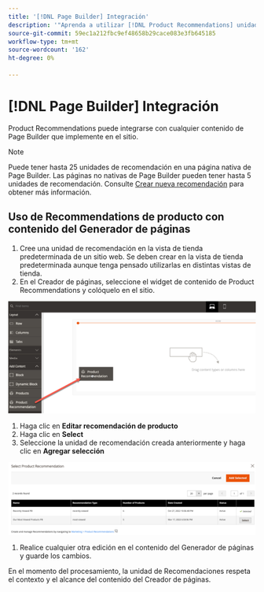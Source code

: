 ```yaml
---
title: '[!DNL Page Builder] Integración'
description: '"Aprenda a utilizar [!DNL Product Recommendations] unidades en Page Builder.'''
source-git-commit: 59ec1a212fbc9ef48658b29cace083e3fb645185
workflow-type: tm+mt
source-wordcount: '162'
ht-degree: 0%

---
```


# [!DNL Page Builder] Integración

Product Recommendations puede integrarse con cualquier contenido de Page Builder que implemente en el sitio.

>[!NOTE]
>
> Puede tener hasta 25 unidades de recomendación en una página nativa de Page Builder. Las páginas no nativas de Page Builder pueden tener hasta 5 unidades de recomendación. Consulte [Crear nueva recomendación](create.md) para obtener más información.

## Uso de Recommendations de producto con contenido del Generador de páginas

1. Cree una unidad de recomendación en la vista de tienda predeterminada de un sitio web. Se deben crear en la vista de tienda predeterminada aunque tenga pensado utilizarlas en distintas vistas de tienda.
1. En el Creador de páginas, seleccione el widget de contenido de Product Recommendations y colóquelo en el sitio.

![Insertar unidad de recomendación](assets/pb-insert.png)

1. Haga clic en **Editar recomendación de producto**
1. Haga clic en **Select**
1. Seleccione la unidad de recomendación creada anteriormente y haga clic en **Agregar selección**

![Insertar unidad de recomendación](assets/pb-select.png)

1. Realice cualquier otra edición en el contenido del Generador de páginas y guarde los cambios.

En el momento del procesamiento, la unidad de Recomendaciones respeta el contexto y el alcance del contenido del Creador de páginas.
